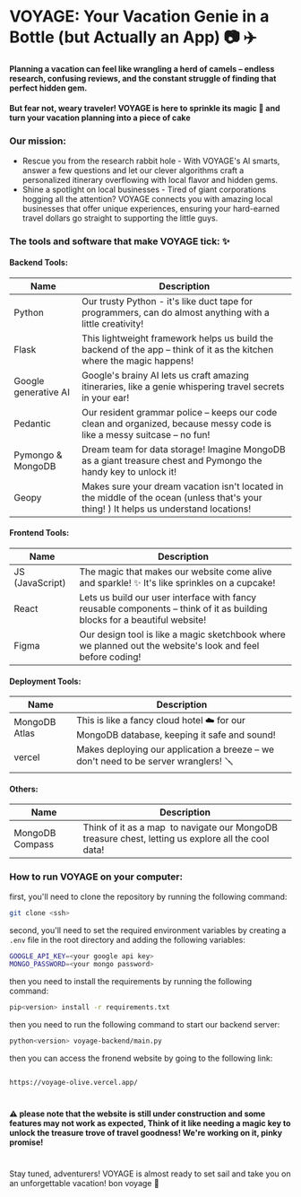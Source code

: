 # VOYAGE: Your Vacation Genie in a Bottle (but Actually an App) 📷 ‍✈️
#### Planning a vacation can feel like wrangling a herd of camels – endless research, confusing reviews, and the constant struggle of finding that perfect hidden gem.

#### But fear not, weary traveler! VOYAGE is here to sprinkle its magic 🎩 and turn your vacation planning into a piece of cake 

### Our mission: 

* Rescue you from the research rabbit hole - With VOYAGE's AI smarts, answer a few questions and let our clever algorithms craft a personalized itinerary overflowing with local flavor and hidden gems.
* Shine a spotlight on local businesses - Tired of giant corporations hogging all the attention? VOYAGE connects you with amazing local businesses that offer unique experiences, ensuring your hard-earned travel dollars go straight to supporting the little guys.

### The tools and software that make VOYAGE tick: ✨

#### Backend Tools:

| Name | Description |
| --- | --- |
| Python | Our trusty Python - it's like duct tape for programmers, can do almost anything with a little creativity! |
| Flask | This lightweight framework helps us build the backend of the app – think of it as the kitchen where the magic happens!  |
| Google generative AI | Google's brainy AI lets us craft amazing itineraries, like a genie whispering travel secrets in your ear! |
| Pedantic | Our resident grammar police – keeps our code clean and organized, because messy code is like a messy suitcase – no fun! |
| Pymongo & MongoDB | Dream team for data storage! Imagine MongoDB as a giant treasure chest and Pymongo the handy key to unlock it! |
| Geopy | Makes sure your dream vacation isn't located in the middle of the ocean (unless that's your thing! ) It helps us understand locations!|


#### Frontend Tools:
| Name | Description |
| --- | --- |
| JS (JavaScript) | The magic that makes our website come alive and sparkle! ✨ It's like sprinkles on a cupcake! |
| React | Lets us build our user interface with fancy reusable components – think of it as building blocks for a beautiful website! ️ |
| Figma | Our design tool is like a magic sketchbook where we planned out the website's look and feel before coding! |

#### Deployment Tools:
| Name | Description |
| --- | --- |
| MongoDB Atlas | This is like a fancy cloud hotel ☁️ for our MongoDB database, keeping it safe and sound! |
| vercel | Makes deploying our application a breeze – we don't need to be server wranglers! 🪛 |

#### Others:
| Name | Description |
| --- | --- |
| MongoDB Compass | Think of it as a map ️ to navigate our MongoDB treasure chest, letting us explore all the cool data! |

### How to run VOYAGE on your computer:
first, you'll need to clone the repository by running the following command:
```bash
git clone <ssh>
```
second,
you'll need to set the required environment variables by creating a `.env` file in the root directory
and adding the following variables:
```bash
GOOGLE_API_KEY=<your google api key>
MONGO_PASSWORD=<your mongo password>
```
then you need to install the requirements by running the following command:
```bash
pip<version> install -r requirements.txt
```
then you need to run the following command to start our backend server:
```bash
python<version> voyage-backend/main.py
```
then you can access the fronend website by going to the following link:
```bash

https://voyage-olive.vercel.app/
```

#



#### ⚠️ please note that the website is still under construction and some features may not work as expected, Think of it like needing a magic key to unlock the treasure trove of travel goodness! We're working on it, pinky promise!

# 
Stay tuned, adventurers!  VOYAGE is almost ready to set sail and take you on an unforgettable vacation! bon voyage 🚢
